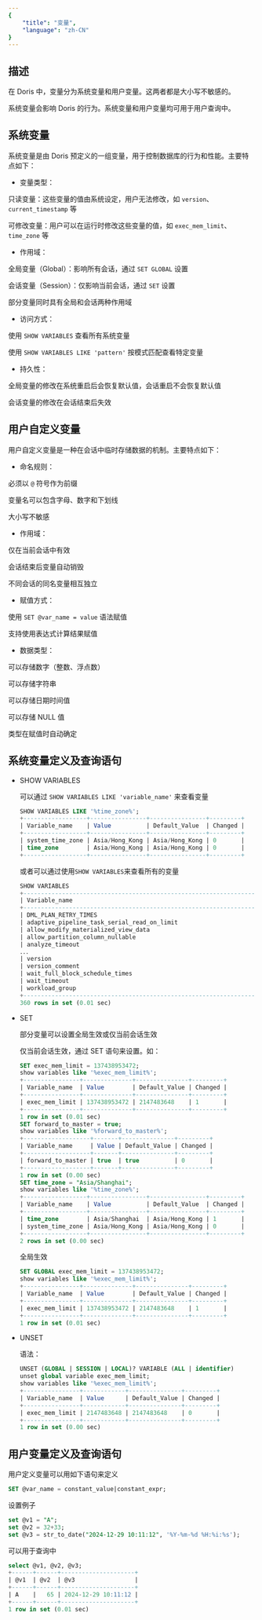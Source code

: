 ```yaml
---
{
    "title": "变量",
    "language": "zh-CN"
}
---
```


<!-- 
Licensed to the Apache Software Foundation (ASF) under one
or more contributor license agreements.  See the NOTICE file
distributed with this work for additional information
regarding copyright ownership.  The ASF licenses this file
to you under the Apache License, Version 2.0 (the
"License"); you may not use this file except in compliance
with the License.  You may obtain a copy of the License at

  http://www.apache.org/licenses/LICENSE-2.0

Unless required by applicable law or agreed to in writing,
software distributed under the License is distributed on an
"AS IS" BASIS, WITHOUT WARRANTIES OR CONDITIONS OF ANY
KIND, either express or implied.  See the License for the
specific language governing permissions and limitations
under the License.
-->

## 描述

在 Doris 中，变量分为系统变量和用户变量。这两者都是大小写不敏感的。

系统变量会影响 Doris 的行为。系统变量和用户变量均可用于用户查询中。

## 系统变量

系统变量是由 Doris 预定义的一组变量，用于控制数据库的行为和性能。主要特点如下：

- 变量类型：

只读变量：这些变量的值由系统设定，用户无法修改，如 `version`、`current_timestamp` 等

可修改变量：用户可以在运行时修改这些变量的值，如 `exec_mem_limit`、`time_zone` 等

- 作用域：

全局变量（Global）：影响所有会话，通过 `SET GLOBAL` 设置

会话变量（Session）：仅影响当前会话，通过 `SET` 设置

部分变量同时具有全局和会话两种作用域

- 访问方式：

使用 `SHOW VARIABLES` 查看所有系统变量

使用 `SHOW VARIABLES LIKE 'pattern'` 按模式匹配查看特定变量

- 持久性：

全局变量的修改在系统重启后会恢复默认值，会话重启不会恢复默认值

会话变量的修改在会话结束后失效

## 用户自定义变量

用户自定义变量是一种在会话中临时存储数据的机制。主要特点如下：

- 命名规则：

必须以 `@` 符号作为前缀

变量名可以包含字母、数字和下划线

大小写不敏感

- 作用域：

仅在当前会话中有效

会话结束后变量自动销毁

不同会话的同名变量相互独立

- 赋值方式：

使用 `SET @var_name = value` 语法赋值

支持使用表达式计算结果赋值

- 数据类型：

可以存储数字（整数、浮点数）

可以存储字符串

可以存储日期时间值

可以存储 NULL 值

类型在赋值时自动确定

## 系统变量定义及查询语句

- SHOW VARIABLES

    可以通过 `SHOW VARIABLES LIKE 'variable_name'` 来查看变量

    ```sql
    SHOW VARIABLES LIKE '%time_zone%';
    +------------------+----------------+----------------+---------+
    | Variable_name    | Value          | Default_Value  | Changed |
    +------------------+----------------+----------------+---------+
    | system_time_zone | Asia/Hong_Kong | Asia/Hong_Kong | 0       |
    | time_zone        | Asia/Hong_Kong | Asia/Hong_Kong | 0       |
    +------------------+----------------+----------------+---------+
    ```

    或者可以通过使用`SHOW VARIABLES`来查看所有的变量

    ```sql
    SHOW VARIABLES
    +------------------------------------------------------------------+---------------------------------------+---------------------------------------+---------+
    | Variable_name                                                    | Value                                 | Default_Value                         | Changed |
    +------------------------------------------------------------------+---------------------------------------+---------------------------------------+---------+
    | DML_PLAN_RETRY_TIMES                                             | 3                                     | 3                                     | 0       |
    | adaptive_pipeline_task_serial_read_on_limit                      | 10000                                 | 10000                                 | 0       |
    | allow_modify_materialized_view_data                              | false                                 | false                                 | 0       |
    | allow_partition_column_nullable                                  | true                                  | true                                  | 0       |
    | analyze_timeout                                                  | 43200                                 | 43200                                 | 0       |
    ．．．
    | version                                                          | 5.7.99                                | 5.7.99                                | 0       |
    | version_comment                                                  | Doris version doris-0.0.0--de61c58223 | Doris version doris-0.0.0--de61c58223 | 0       |
    | wait_full_block_schedule_times                                   | 2                                     | 2                                     | 0       |
    | wait_timeout                                                     | 28800                                 | 28800                                 | 0       |
    | workload_group                                                   |                                       |                                       | 0       |
    +------------------------------------------------------------------+---------------------------------------+---------------------------------------+---------+
    360 rows in set (0.01 sec)
    ```

- SET

    部分变量可以设置全局生效或仅当前会话生效

    仅当前会话生效，通过 SET 语句来设置。如：

    ```sql
    SET exec_mem_limit = 137438953472;
    show variables like '%exec_mem_limit%';
    +----------------+--------------+---------------+---------+
    | Variable_name  | Value        | Default_Value | Changed |
    +----------------+--------------+---------------+---------+
    | exec_mem_limit | 137438953472 | 2147483648    | 1       |
    +----------------+--------------+---------------+---------+
    1 row in set (0.01 sec)
    SET forward_to_master = true;
    show variables like '%forward_to_master%';
    +-------------------+-------+---------------+---------+
    | Variable_name     | Value | Default_Value | Changed |
    +-------------------+-------+---------------+---------+
    | forward_to_master | true  | true          | 0       |
    +-------------------+-------+---------------+---------+
    1 row in set (0.00 sec)
    SET time_zone = "Asia/Shanghai";
    show variables like '%time_zone%';
    +------------------+----------------+----------------+---------+
    | Variable_name    | Value          | Default_Value  | Changed |
    +------------------+----------------+----------------+---------+
    | time_zone        | Asia/Shanghai  | Asia/Hong_Kong | 1       |
    | system_time_zone | Asia/Hong_Kong | Asia/Hong_Kong | 0       |
    +------------------+----------------+----------------+---------+
    2 rows in set (0.00 sec)
    ```

    全局生效

    ```sql
    SET GLOBAL exec_mem_limit = 137438953472;
    show variables like '%exec_mem_limit%';
    +----------------+--------------+---------------+---------+
    | Variable_name  | Value        | Default_Value | Changed |
    +----------------+--------------+---------------+---------+
    | exec_mem_limit | 137438953472 | 2147483648    | 1       |
    +----------------+--------------+---------------+---------+
    1 row in set (0.01 sec)
    ```

- UNSET

    语法：

    ```sql
    UNSET (GLOBAL | SESSION | LOCAL)? VARIABLE (ALL | identifier)
    unset global variable exec_mem_limit;
    show variables like '%exec_mem_limit%';
    +----------------+------------+---------------+---------+
    | Variable_name  | Value      | Default_Value | Changed |
    +----------------+------------+---------------+---------+
    | exec_mem_limit | 2147483648 | 2147483648    | 0       |
    +----------------+------------+---------------+---------+
    1 row in set (0.00 sec)
    ```

## 用户变量定义及查询语句

用户定义变量可以用如下语句来定义

```sql
SET @var_name = constant_value|constant_expr;
```

设置例子

```sql
set @v1 = "A";
set @v2 = 32+33;
set @v3 = str_to_date("2024-12-29 10:11:12", '%Y-%m-%d %H:%i:%s');
```

可以用于查询中

```sql
select @v1, @v2, @v3;
+------+------+---------------------+
| @v1  | @v2  | @v3                 |
+------+------+---------------------+
| A    |   65 | 2024-12-29 10:11:12 |
+------+------+---------------------+
1 row in set (0.01 sec)
```